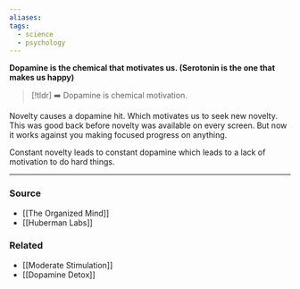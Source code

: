 ```yaml
---
aliases: 
tags:
  - science
  - psychology
---
```

**Dopamine is the chemical that motivates us. (Serotonin is the one that makes us happy)**

> [!tldr] ➡️ Dopamine is chemical motivation.

Novelty causes a dopamine hit. Which motivates us to seek new novelty. This was good back before novelty was available on every screen. But now it works against you making focused progress on anything. 

Constant novelty leads to constant dopamine which leads to a lack of motivation to do hard things.

---

### Source
- [[The Organized Mind]]
- [[Huberman Labs]]

### Related
- [[Moderate Stimulation]]
- [[Dopamine Detox]]